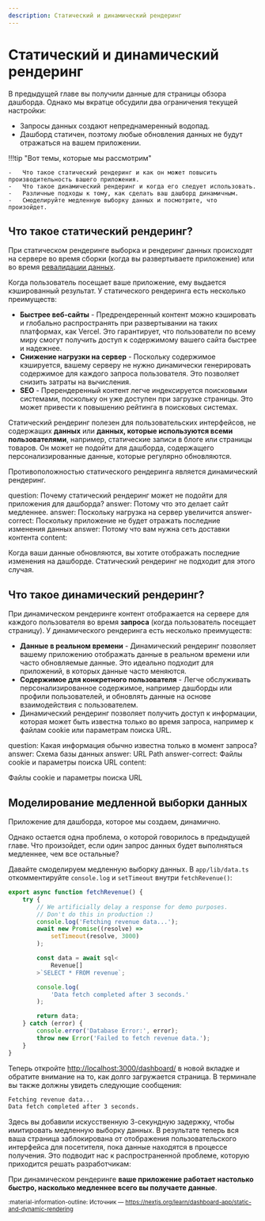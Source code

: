 ```yaml
---
description: Статический и динамический рендеринг
---
```


# Статический и динамический рендеринг

В предыдущей главе вы получили данные для страницы обзора дашборда. Однако мы вкратце обсудили два ограничения текущей настройки:

-   Запросы данных создают непреднамеренный водопад.
-   Дашборд статичен, поэтому любые обновления данных не будут отражаться на вашем приложении.

!!!tip "Вот темы, которые мы рассмотрим"

    -   Что такое статический рендеринг и как он может повысить производительность вашего приложения.
    -   Что такое динамический рендеринг и когда его следует использовать.
    -   Различные подходы к тому, как сделать ваш дашборд динамичным.
    -   Смоделируйте медленную выборку данных и посмотрите, что произойдет.

## Что такое статический рендеринг?

При статическом рендеринге выборка и рендеринг данных происходят на сервере во время сборки (когда вы развертываете приложение) или во время [ревалидации данных](https://nextjs.org/docs/app/building-your-application/data-fetching/fetching-caching-and-revalidating#revalidating-data).

Когда пользователь посещает ваше приложение, ему выдается кэшированный результат. У статического рендеринга есть несколько преимуществ:

-   **Быстрее веб-сайты** - Предрендеренный контент можно кэшировать и глобально распространять при развертывании на таких платформах, как Vercel. Это гарантирует, что пользователи по всему миру смогут получить доступ к содержимому вашего сайта быстрее и надежнее.
-   **Снижение нагрузки на сервер** - Поскольку содержимое кэшируется, вашему серверу не нужно динамически генерировать содержимое для каждого запроса пользователя. Это позволяет снизить затраты на вычисления.
-   **SEO** - Пререндеренный контент легче индексируется поисковыми системами, поскольку он уже доступен при загрузке страницы. Это может привести к повышению рейтинга в поисковых системах.

Статический рендеринг полезен для пользовательских интерфейсов, не содержащих **данных** или **данных, которые используются всеми пользователями**, например, статические записи в блоге или страницы товаров. Он может не подойти для дашборда, содержащего персонализированные данные, которые регулярно обновляются.

Противоположностью статического рендеринга является динамический рендеринг.

<?quiz?>

question: Почему статический рендеринг может не подойти для приложения для дашборда?
answer: Потому что это делает сайт медленнее.
answer: Поскольку нагрузка на сервер увеличится
answer-correct: Поскольку приложение не будет отражать последние изменения данных
answer: Потому что вам нужна сеть доставки контента
content:

<p>Когда ваши данные обновляются, вы хотите отображать последние изменения на дашборде. Статический рендеринг не подходит для этого случая.</p>
<?/quiz?>

## Что такое динамический рендеринг?

При динамическом рендеринге контент отображается на сервере для каждого пользователя во время **запроса** (когда пользователь посещает страницу). У динамического рендеринга есть несколько преимуществ:

-   **Данные в реальном времени** - Динамический рендеринг позволяет вашему приложению отображать данные в реальном времени или часто обновляемые данные. Это идеально подходит для приложений, в которых данные часто меняются.
-   **Содержимое для конкретного пользователя** - Легче обслуживать персонализированное содержимое, например дашборды или профили пользователей, и обновлять данные на основе взаимодействия с пользователем.
-   Динамический рендеринг позволяет получить доступ к информации, которая может быть известна только во время запроса, например к файлам cookie или параметрам поиска URL.

<?quiz?>

question: Какая информация обычно известна только в момент запроса?
answer: Схема базы данных
answer: URL Path
answer-correct: Файлы cookie и параметры поиска URL
content:

<p>Файлы cookie и параметры поиска URL</p>
<?/quiz?>

## Моделирование медленной выборки данных

Приложение для дашборда, которое мы создаем, динамично.

Однако остается одна проблема, о которой говорилось в предыдущей главе. Что произойдет, если один запрос данных будет выполняться медленнее, чем все остальные?

Давайте смоделируем медленную выборку данных. В `app/lib/data.ts` откомментируйте `console.log` и `setTimeout` внутри `fetchRevenue()`:

```ts title="/app/lib/data.ts" hl_lines="5-8 14-16"
export async function fetchRevenue() {
    try {
        // We artificially delay a response for demo purposes.
        // Don't do this in production :)
        console.log('Fetching revenue data...');
        await new Promise((resolve) =>
            setTimeout(resolve, 3000)
        );

        const data = await sql<
            Revenue[]
        >`SELECT * FROM revenue`;

        console.log(
            'Data fetch completed after 3 seconds.'
        );

        return data;
    } catch (error) {
        console.error('Database Error:', error);
        throw new Error('Failed to fetch revenue data.');
    }
}
```

Теперь откройте <http://localhost:3000/dashboard/> в новой вкладке и обратите внимание на то, как долго загружается страница. В терминале вы также должны увидеть следующие сообщения:

```sh
Fetching revenue data...
Data fetch completed after 3 seconds.
```

Здесь вы добавили искусственную 3-секундную задержку, чтобы имитировать медленную выборку данных. В результате теперь вся ваша страница заблокирована от отображения пользовательского интерфейса для посетителя, пока данные находятся в процессе получения. Это подводит нас к распространенной проблеме, которую приходится решать разработчикам:

При динамическом рендеринге **ваше приложение работает настолько быстро, насколько медленнее всего вы получаете данные**.

<small>:material-information-outline: Источник &mdash; <https://nextjs.org/learn/dashboard-app/static-and-dynamic-rendering></small>
